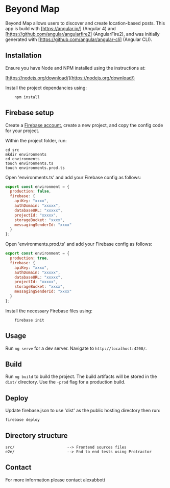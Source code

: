# Beyond Map

Beyond Map allows users to discover and create location-based posts. This app is build with [https://angular.io/] (Angular 4) and [https://github.com/angular/angularfire2] (AngularFire2), and was initially generated with [https://github.com/angular/angular-cli] (Angular CLI).

## Installation

Ensure you have Node and NPM installed using the instructions at:

[https://nodejs.org/download/](https://nodejs.org/download/)

Install the project dependancies using:

```
    npm install
```

## Firebase setup

Create a [Firebase account](https://firebase.google.com/), create a new project, and copy the config code for your project.  

Within the project folder, run:

```
cd src
mkdir environments
cd environments
touch environments.ts
touch environments.prod.ts
```

Open 'environments.ts' and add your Firebase config as follows:

```javascript
export const environment = {
  production: false,
  firebase: {
    apiKey: "xxxx",
    authDomain: "xxxxx",
    databaseURL: "xxxxx",
    projectId: "xxxxx",
    storageBucket: "xxxx",
    messagingSenderId: "xxxx"
  }
};
```

Open 'environments.prod.ts' and add your Firebase config as follows:

```javascript
export const environment = {
  production: true,
  firebase: {
    apiKey: "xxxx",
    authDomain: "xxxxx",
    databaseURL: "xxxxx",
    projectId: "xxxxx",
    storageBucket: "xxxx",
    messagingSenderId: "xxxx"
  }
};
```

Install the necessary Firebase files using:

```
    firebase init
```

## Usage
Run `ng serve` for a dev server. Navigate to `http://localhost:4200/`.

## Build
Run `ng build` to build the project. The build artifacts will be stored in the `dist/` directory. Use the `-prod` flag for a production build.

## Deploy
Update firebase.json to use 'dist' as the public hosting directory then run:

    firebase deploy

## Directory structure

    src/                       --> Frontend sources files
    e2e/                       --> End to end tests using Protractor

## Contact

For more information please contact alexabbott